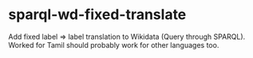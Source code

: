 # sparql-wd-fixed-translate
Add fixed label => label translation to Wikidata (Query through SPARQL). Worked for Tamil should probably work for other languages too.
